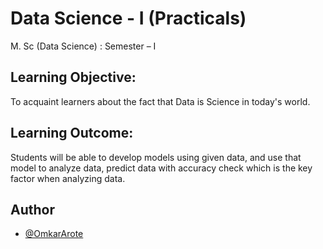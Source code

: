 
# Data Science - I (Practicals)
M. Sc (Data Science) : Semester – I
## Learning Objective: 
To acquaint learners about the fact that Data is Science in today's world.
## Learning Outcome:
Students will be able to develop models using given data, and use that model to analyze data,
predict data with accuracy check which is the key factor when analyzing data.


## Author

- [@OmkarArote](https://github.com/OmkarArote)

